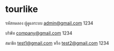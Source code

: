 # tourlike
รหัสทดลอง 
ผู้ดูแลระบบ
admin@gmail.com
1234

บริษัท
company@gmail.com
1234

สมาชิก
test1@gmail.com หรือ test2@gmail.com
1234



